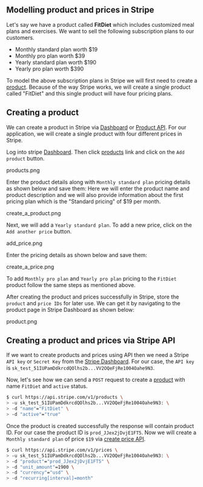 ## Modelling product and prices in Stripe

Let's say we have a product called **FitDiet** which includes customized meal
plans and exercises. We want to sell the following subscription plans to our
customers.

- Monthly standard plan worth $19
- Monthly pro plan worth $39
- Yearly standard plan worth $190
- Yearly pro plan worth $390

To model the above subscription plans in Stripe we will first need to create a
[product](https://stripe.com/docs/billing/prices-guide). Because of the way
Stripe works, we will create a single product called "FitDiet" and this single
product will have four pricing plans.

## Creating a product

We can create a product in Stripe via
[Dashboard](https://dashboard.stripe.com/test/products) or
[Product API](https://stripe.com/docs/api/products/create). For our application,
we will create a single product with four different prices in Stripe.

Log into stripe [Dashboard](https://dashboard.stripe.com/test). Then click
[products](https://dashboard.stripe.com/test/products) link and click on the
`Add product` button.

<image>products.png</image>

Enter the product details along with `Monthly standard plan` pricing details as
shown below and save them: Here we will enter the product name and product
description and we will also provide information about the first pricing plan
which is the "Standard pricing" of $19 per month.

<image>create_a_product.png</image>

Next, we will add a `Yearly standard plan`. To add a new price, click on the
`Add another price` button.

<image>add_price.png</image>

Enter the pricing details as shown below and save them:

<image>create_a_price.png</image>

To add `Monthly pro plan` and `Yearly pro plan` pricing to the `FitDiet` product
follow the same steps as mentioned above.

After creating the product and prices successfully in Stripe, store the
`product` and `price IDs` for later use. We can get it by navigating to the
product page in Stripe Dashboard as shown below:

<image>product.png</image>

## Creating a product and prices via Stripe API

If we want to create products and prices using API then we need a Stripe
`API key` or `Secret Key` from the
[Stripe Dashboard](https://dashboard.stripe.com/test/dashboard). For our case,
the `API key` is `sk_test_51IUPamDdkrcdQOlhs2b...VV2OQeFjRe1004Oahe9N3`.

Now, let's see how we can send a `POST` request to create a
[product](https://stripe.com/docs/api/products/create) with name `FitDiet` and
`active` status.

```bash
$ curl https://api.stripe.com/v1/products \
> -u sk_test_51IUPamDdkrcdQOlhs2b...VV2OQeFjRe1004Oahe9N3: \
> -d "name"="FitDiet" \
> -d "active"="true"
```

Once the product is created successfully the response will contain product ID.
For our case the product ID is `prod_JJex2jDvjE1FT5`. Now we will create a
`Monthly standard plan` of price `$19` via
[create price API](https://stripe.com/docs/api/prices/create).

```bash
$ curl https://api.stripe.com/v1/prices \
> -u sk_test_51IUPamDdkrcdQOlhs2b...VV2OQeFjRe1004Oahe9N3: \
> -d "product"="prod_JJex2jDvjE1FT5" \
> -d "unit_amount"=1900 \
> -d "currency"="usd" \
> -d "recurring[interval]=month"
```
